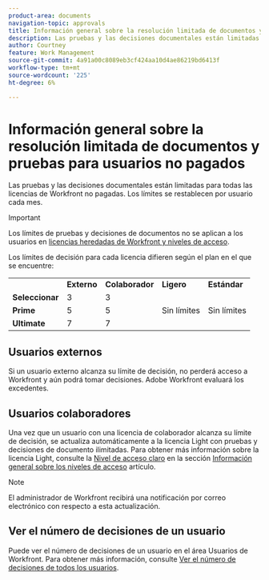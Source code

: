 ```yaml
---
product-area: documents
navigation-topic: approvals
title: Información general sobre la resolución limitada de documentos y pruebas para usuarios no pagados 
description: Las pruebas y las decisiones documentales están limitadas para todas las licencias de Workfront no pagadas. Los límites se restablecen por usuario cada mes.
author: Courtney
feature: Work Management
source-git-commit: 4a91a00c8089eb3cf424aa10d4ae86219bd6413f
workflow-type: tm+mt
source-wordcount: '225'
ht-degree: 6%

---
```



# Información general sobre la resolución limitada de documentos y pruebas para usuarios no pagados

Las pruebas y las decisiones documentales están limitadas para todas las licencias de Workfront no pagadas. Los límites se restablecen por usuario cada mes.

>[!IMPORTANT]
>
>Los límites de pruebas y decisiones de documentos no se aplican a los usuarios en [licencias heredadas de Workfront y niveles de acceso](/help/quicksilver/administration-and-setup/add-users/access-levels-and-object-permissions/wf-licenses.md).

Los límites de decisión para cada licencia difieren según el plan en el que se encuentre:

<table>
  <tr>
   <td> 
   </td>
   <td><strong>Externo</strong> 
   </td>
   <td><strong>Colaborador</strong> 
   </td>
   <td><strong>Ligero</strong> 
   </td>
   <td><strong>Estándar</strong> 
   </td>
  </tr>
  <tr>
   <td><strong>Seleccionar</strong> 
   </td>
   <td>3 
   </td>
   <td>3 
   </td>
   <td rowspan="3" >Sin límites 
   </td>
   <td rowspan="3" >Sin límites 
   </td>
  </tr>
  <tr>
   <td><strong>Prime</strong> 
   </td>
   <td>5 
   </td>
   <td>5 
   </td>
  </tr>
  <tr>
   <td><strong>Ultimate</strong> 
   </td>
   <td>7 
   </td>
   <td>7 
   </td>
  </tr>
</table>

## Usuarios externos

Si un usuario externo alcanza su límite de decisión, no perderá acceso a Workfront y aún podrá tomar decisiones. Adobe Workfront evaluará los excedentes.

## Usuarios colaboradores

Una vez que un usuario con una licencia de colaborador alcanza su límite de decisión, se actualiza automáticamente a la licencia Light con pruebas y decisiones de documento ilimitadas. Para obtener más información sobre la licencia Light, consulte la [Nivel de acceso claro](/help/quicksilver/administration-and-setup/add-users/how-access-levels-work/access-level-overview.md) en la sección [Información general sobre los niveles de acceso](/help/quicksilver/administration-and-setup/add-users/how-access-levels-work/access-level-overview.md) artículo.

>[!NOTE]
>
>El administrador de Workfront recibirá una notificación por correo electrónico con respecto a esta actualización.


## Ver el número de decisiones de un usuario

Puede ver el número de decisiones de un usuario en el área Usuarios de Workfront. Para obtener más información, consulte [Ver el número de decisiones de todos los usuarios](/help/quicksilver/review-and-approve-work/tips-tricks-troubleshooting-approvals/view-number-of-decisions-for-users.md).

